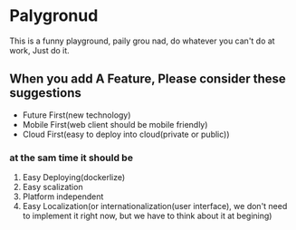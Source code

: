 # Palygronud
This is a funny playground, paily grou nad, do whatever you can't do at work, Just do it.
## When you add A Feature, Please consider these suggestions
* Future First(new technology)
* Mobile First(web client should be mobile friendly)
* Cloud First(easy to deploy into cloud(private or public))
### at the sam time it should be
1. Easy Deploying(dockerlize)
2. Easy scalization
3. Platform independent
4. Easy Localization(or internationalization(user interface), we don't need to implement it right now, but we have to think about it at begining)



